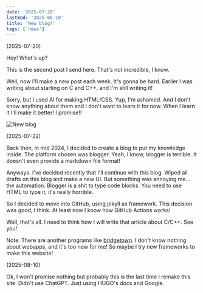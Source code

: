 ```yaml
---
date: '2025-07-20'
lastmod: '2025-08-10'
title: 'New blog!'
tags: ['news']
---
```


(2025-07-20)

Hey! What's up?

This is the second post I send here. That's not incredible, I know.

Well, now I'll make a new post each week. It's gonna be hard. Earlier I was writing about starting on C and C++, and I'm still writing it!

Sorry, but I used AI for making HTML/CSS. Yup, I'm ashamed. And I don't know anything about them and I don't want to learn it for now. When I learn it I'll make it better! I promise!!

![New blog](/assets/new-blog.png)

(2025-07-22)

Back then, in mid 2024, I decided to create a blog to put my knowledge inside. The platform chosen was blogger. Yeah, I know, blogger is terrible. It doesn't even provide a markdown file format!

Anyways. I've decided recently that I'll continue with this blog. Wiped all drafts on this blog and make a new UI. But something was annoying me... the automation. Blogger is a shit to type code blocks. You need to use HTML to type it, it's really horrible.

So I decided to move into GitHub, using jekyll as framework. This decision was good, I think. At least now I know how GitHub Actions works!

Well, that's all. I need to think how I will write that article about C/C++. See you!

Note: There are another programs like [bridgetown](https://www.bridgetownrb.com/). I don't know nothing about webapps, and it's too new for me! So maybe I try new frameworks to make this website!

(2025-08-10)

Ok, I won't promise nothing but probably this is the last time I remake this site. Didn't use ChatGPT. Just using HUGO's docs and Google.
